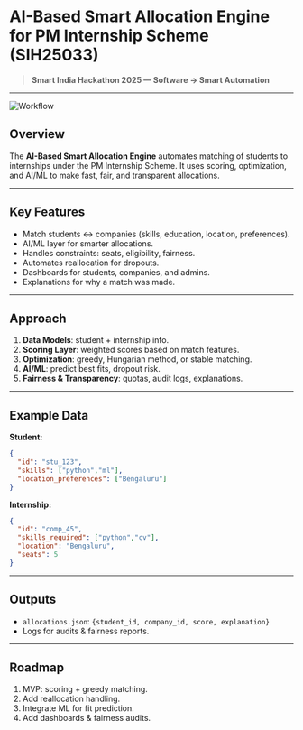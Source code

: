 # AI-Based Smart Allocation Engine for PM Internship Scheme (SIH25033)

> **Smart India Hackathon 2025 — Software → Smart Automation**

---

![Workflow](docs/workflow.jpg)

## Overview

The **AI-Based Smart Allocation Engine** automates matching of students to internships under the PM Internship Scheme. It uses scoring, optimization, and AI/ML to make fast, fair, and transparent allocations.

---

## Key Features

* Match students ↔ companies (skills, education, location, preferences).
* AI/ML layer for smarter allocations.
* Handles constraints: seats, eligibility, fairness.
* Automates reallocation for dropouts.
* Dashboards for students, companies, and admins.
* Explanations for why a match was made.

---

## Approach

1. **Data Models**: student + internship info.
2. **Scoring Layer**: weighted scores based on match features.
3. **Optimization**: greedy, Hungarian method, or stable matching.
4. **AI/ML**: predict best fits, dropout risk.
5. **Fairness & Transparency**: quotas, audit logs, explanations.

---

## Example Data

**Student:**

```json
{
  "id": "stu_123",
  "skills": ["python","ml"],
  "location_preferences": ["Bengaluru"]
}
```

**Internship:**

```json
{
  "id": "comp_45",
  "skills_required": ["python","cv"],
  "location": "Bengaluru",
  "seats": 5
}
```

---

## Outputs

* `allocations.json`: `{student_id, company_id, score, explanation}`
* Logs for audits & fairness reports.

---

## Roadmap

1. MVP: scoring + greedy matching.
2. Add reallocation handling.
3. Integrate ML for fit prediction.
4. Add dashboards & fairness audits.
